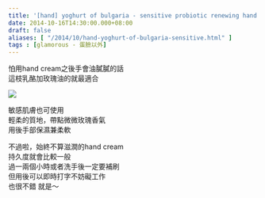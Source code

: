 ```yaml
---
title: '[hand] yoghurt of bulgaria - sensitive probiotic renewing hand cream'
date: 2014-10-16T14:30:00.000+08:00
draft: false
aliases: [ "/2014/10/hand-yoghurt-of-bulgaria-sensitive.html" ]
tags : [glamorous - 蛋臉以外]
---
```


怕用hand cream之後手會油膩膩的話  
這枝乳酪加玫瑰油的就最適合  

[![](https://2.bp.blogspot.com/-D3RkgY0maTw/XE1bKhk4qCI/AAAAAAAAHGU/0ddwKSeG3oYngBK3WBgdWVRKGGCwwaJEQCLcBGAs/s640/15223981639_60fce73ced_z.jpg)](https://2.bp.blogspot.com/-D3RkgY0maTw/XE1bKhk4qCI/AAAAAAAAHGU/0ddwKSeG3oYngBK3WBgdWVRKGGCwwaJEQCLcBGAs/s1600/15223981639_60fce73ced_z.jpg)

敏感肌膚也可使用  
輕柔的質地，帶點微微玫瑰香氣  
用後手部保濕兼柔軟  
  
不過啦，始終不算滋潤的hand cream  
持久度就會比較一般  
過一兩個小時或者洗手後一定要補刷  
但用後可以即時打字不妨礙工作  
也很不錯 就是～
